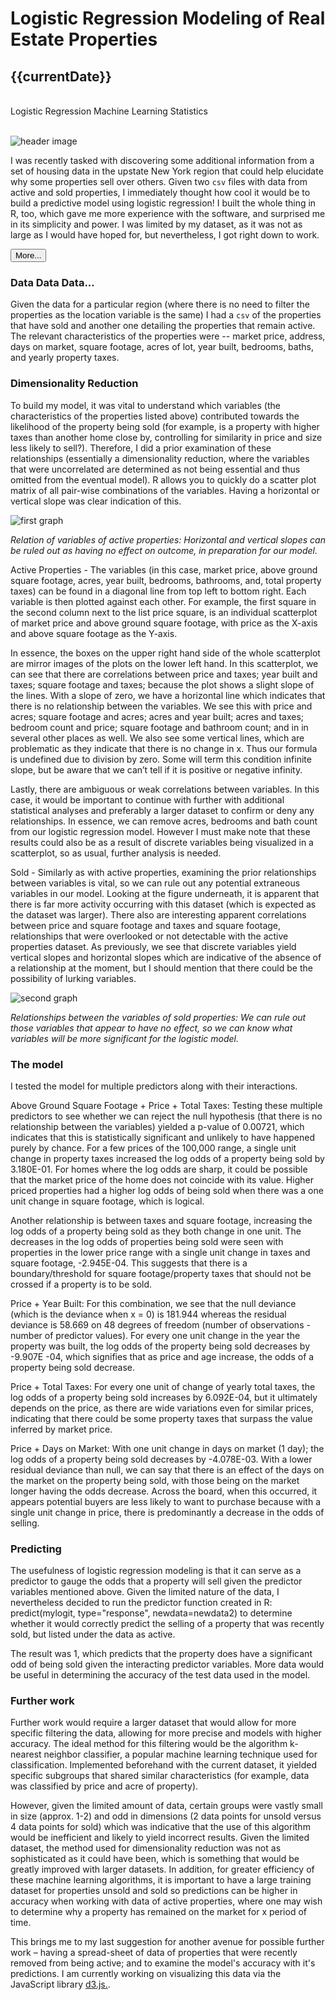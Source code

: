 <script>
import moment from 'moment';

export default {
  data () {
    return {
      currentDate: moment().format("MMM Do"),
      displayPost: false
    }
  },
  methods: {
    readMore: function() {
      this.displayPost = true
    }
  }
}

</script>

<div>
  <h1 class="title is-2">Logistic Regression Modeling of Real Estate Properties</h1>
  <h2 class="subtitle is-4"> {{currentDate}} </h2>
  </br>
  <div class="has-text-right">
    <span class="tag is-success">Logistic Regression</span>
    <span class="tag is-primary">Machine Learning</span>
    <span class="tag is-warning">Statistics</span>
  </div>
  </br>
</div>

![header image](src/assets/images/logistic_regression.png)

I was recently tasked with discovering some additional information from a set of housing data in the upstate New York region that could help elucidate why some properties sell over others. Given two `csv` files with data from active and sold properties, I immediately thought how cool it would be to build a predictive model using logistic regression! I built the whole thing in R, too, which gave me more experience with the software, and surprised me in its simplicity and power. I was limited by my dataset, as it was not as large as I would have hoped for, but nevertheless, I got right down to work.

<button v-on:click="readMore" v-show="!displayPost" class="button is-info is-outlined">More...</button>

<section v-show="displayPost">

### Data Data Data...

Given the data for a particular region (where there is no need to filter the properties as the location variable is the same) I had a `csv` of the properties that have sold and another one detailing the properties that remain active. The relevant characteristics of the properties were -- market price, address, days on market, square footage, acres of lot, year built, bedrooms, baths, and yearly property taxes.

### Dimensionality Reduction

To build my model, it was vital to understand which variables (the characteristics of the properties listed above) contributed towards the likelihood of the property being sold (for example, is a property with higher taxes than another home close by, controlling for similarity in price and size less likely to sell?). Therefore, I did a prior examination of these relationships (essentially a dimensionality reduction, where the variables that were uncorrelated are determined as not being essential and thus omitted from the eventual model). R allows you to quickly do a scatter plot matrix of all pair-wise combinations of the variables. Having a horizontal or vertical slope was clear indication of this.

![first graph](src/assets/images/graph1.png)

_Relation of variables of active properties: Horizontal and vertical slopes can be ruled out as having no effect on outcome, in preparation for our model._

Active Properties - The variables (in this case, market price, above ground square footage, acres, year built, bedrooms, bathrooms, and, total property taxes) can be found in a diagonal line from top left to bottom right. Each variable is then plotted against each other. For example, the first square in the second column next to the list price square, is an individual scatterplot of market price and above ground square footage, with price as the X-axis and above square footage as the Y-axis.

In essence, the boxes on the upper right hand side of the whole scatterplot are mirror images of the plots on the lower left hand. In this scatterplot, we can see that there are correlations between price and taxes; year built and taxes; square footage and taxes; because the plot shows a slight slope of the lines. With a slope of zero, we have a horizontal line which indicates that there is no relationship between the variables. We see this with price and acres; square footage and acres; acres and year built; acres and taxes; bedroom count and price; square footage and bathroom count; and in in several other places as well. We also see some vertical lines, which are problematic as they indicate that there is no change in x. Thus our formula is undefined due to division by zero. Some will term this condition infinite slope, but be aware that we can’t tell if it is positive or negative infinity.

Lastly, there are ambiguous or weak correlations between variables. In this case, it would be important to continue with further with additional statistical analyses and preferably a larger dataset to confirm or deny any relationships. In essence, we can remove acres, bedrooms and bath count from our logistic regression model. However I must make note that these results could also be as a result of discrete variables being visualized in a scatterplot, so as usual, further analysis is needed.

Sold - Similarly as with active properties, examining the prior relationships between variables is vital, so we can rule out any potential extraneous variables in our model. Looking at the figure underneath, it is apparent that there is far more activity occurring with this dataset (which is expected as the dataset was larger). There also are interesting apparent correlations between price and square footage and taxes and square footage, relationships that were overlooked or not detectable with the active properties dataset. As previously, we see that discrete variables yield vertical slopes and horizontal slopes which are indicative of the absence of a relationship at the moment, but I should mention that there could be the possibility of lurking variables.

![second graph](src/assets/images/graph2.png)

_Relationships between the variables of sold properties: We can rule out those variables that appear to have no effect, so we can know what variables will be more significant for the logistic model._

### The model

I tested the model for multiple predictors along with their interactions.

Above Ground Square Footage + Price + Total Taxes: Testing these multiple predictors to see whether we can reject the null hypothesis (that there is no relationship between the variables) yielded a p-value of 0.00721, which indicates that this is statistically significant and unlikely to have happened purely by chance. For a few prices of the 100,000 range, a single unit change in property taxes increased the log odds of a property being sold by 3.180E-01. For homes where the log odds are sharp, it could be possible that the market price of the home does not coincide with its value. Higher priced properties had a higher log odds of being sold when there was a one unit change in square footage, which is logical.

Another relationship is between taxes and square footage, increasing the log odds of a property being sold as they both change in one unit. The decreases in the log odds of properties being sold were seen with properties in the lower price range with a single unit change in taxes and square footage, -2.945E-04. This suggests that there is a boundary/threshold for square footage/property taxes that should not be crossed if a property is to be sold.

Price + Year Built: For this combination, we see that the null deviance (which is the deviance when x = 0) is 181.944 whereas the residual deviance is 58.669 on 48 degrees of freedom (number of observations - number of predictor values). For every one unit change in the year the property was built, the log odds of the property being sold decreases by -9.907E -04, which signifies that as price and age increase, the odds of a property being sold decrease.

Price + Total Taxes: For every one unit of change of yearly total taxes, the log odds of a property being sold increases by 6.092E-04, but it ultimately depends on the price, as there are wide variations even for similar prices, indicating that there could be some property taxes that surpass the value inferred by market price.

Price + Days on Market: With one unit change in days on market (1 day); the log odds of a property being sold decreases by -4.078E-03. With a lower residual deviance than null, we can say that there is an effect of the days on the market on the property being sold, with those being on the market longer having the odds decrease. Across the board, when this occurred, it appears potential buyers are less likely to want to purchase because with a single unit change in price, there is predominantly a decrease in the odds of selling.

### Predicting

The usefulness of logistic regression modeling is that it can serve as a predictor to gauge the odds that a property will sell given the predictor variables mentioned above. Given the limited nature of the data, I nevertheless decided to run the predictor function created in R: predict(mylogit, type="response", newdata=newdata2) to determine whether it would correctly predict the selling of a property that was recently sold, but listed under the data as active.

The result was 1, which predicts that the property does have a significant odd of being sold given the interacting predictor variables. More data would be useful in determining the accuracy of the test data used in the model.

### Further work

Further work would require a larger dataset that would allow for more specific filtering the data, allowing for more precise and models with higher accuracy. The ideal method for this filtering would be the algorithm k-nearest neighbor classifier, a popular machine learning technique used for classification. Implemented beforehand with the current dataset, it yielded specific subgroups that shared similar characteristics (for example, data was classified by price and acre of property).

However, given the limited amount of data, certain groups were vastly small in size (approx. 1-2) and odd in dimensions (2 data points for unsold versus 4 data points for sold) which was indicative that the use of this algorithm would be inefficient and likely to yield incorrect results. Given the limited dataset, the method used for dimensionality reduction was not as sophisticated as it could have been, which is something that would be greatly improved with larger datasets. In addition, for greater efficiency of these machine learning algorithms, it is important to have a large training dataset for properties unsold and sold so predictions can be higher in accuracy when working with data of active properties, where one may wish to determine why a property has remained on the market for x period of time.

This brings me to my last suggestion for another avenue for possible further work – having a spread-sheet of data of properties that were recently removed from being active; and to examine the model's accuracy with it's predictions. I am currently working on visualizing this data via the JavaScript library [d3.js.](https://d3js.org/).

</section>
